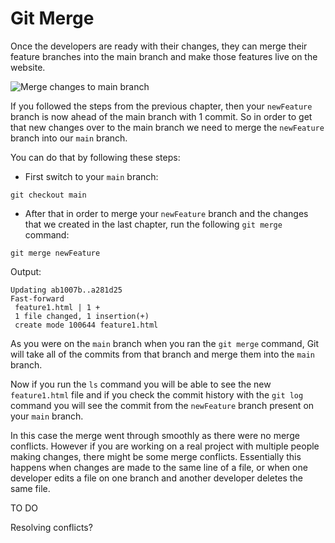 # Git Merge

Once the developers are ready with their changes, they can merge their feature branches into the main branch and make those features live on the website.

![Merge changes to main branch](https://user-images.githubusercontent.com/21223421/111697237-fd5c4f80-883d-11eb-9506-4347ba482250.png)

If you followed the steps from the previous chapter, then your `newFeature` branch is now ahead of the main branch with 1 commit. So in order to get that new changes over to the main branch we need to merge the `newFeature` branch into our `main` branch.

You can do that by following these steps:

* First switch to your `main` branch:

```
git checkout main
```

* After that in order to merge your `newFeature` branch and the changes that we created in the last chapter, run the following `git merge` command:

```
git merge newFeature
```

Output:

```
Updating ab1007b..a281d25
Fast-forward
 feature1.html | 1 +
 1 file changed, 1 insertion(+)
 create mode 100644 feature1.html
```

As you were on the `main` branch when you ran the `git merge` command, Git will take all of the commits from that branch and merge them into the `main` branch.

Now if you run the `ls` command you will be able to see the new `feature1.html` file and if you check the commit history with the `git log` command you will see the commit from the `newFeature` branch present on your `main` branch.

In this case the merge went through smoothly as there were no merge conflicts. However if you are working on a real project with multiple people making changes, there might be some merge conflicts. Essentially this happens when changes are made to the same line of a file, or when one developer edits a file on one branch and another developer deletes the same file.


TO DO

Resolving conflicts?